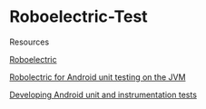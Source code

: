# Roboelectric-Test
Resources


[Roboelectric](http://robolectric.org/)

[Robolectric for Android unit testing on the JVM](http://www.vogella.com/tutorials/Robolectric/article.html)

[Developing Android unit and instrumentation tests](http://www.vogella.com/tutorials/AndroidTesting/article.html)

